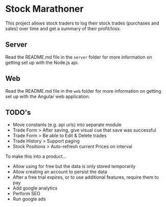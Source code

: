 # Stock Marathoner

This project allows stock traders to log their stock trades (purchases and sales) over time and get a summary of their profit/loss.

## Server

Read the README.md file in the `server` folder for more information on getting set up with the Node.js api.

## Web

Read the README.md file in the `web` folder for more information on getting set up with the Angular web application.

## TODO's

- Move constants (e.g. api urls) into separate module
- Trade Form > After saving, give visual cue that save was successful
- Trade Form > Be able to Edit & Delete trades
- Trade History > Support paging
- Stock Positions > Auto-refresh current Prices on interval

To make this into a product...
- Allow using for free but the data is only stored temporarily
- Allow creating an account to persist the data
- After a free trial expires, or to use additional features, require them to pay
- Add google analytics
- Perform SEO
- Run google ads
